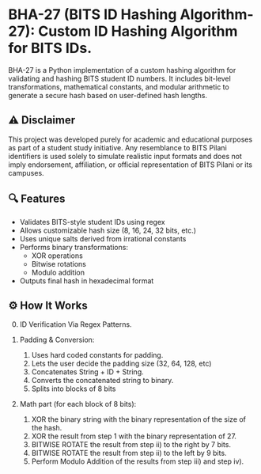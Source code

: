 # BHA-27 (BITS ID Hashing Algorithm-27): Custom ID Hashing Algorithm for BITS IDs.

BHA-27 is a Python implementation of a custom hashing algorithm for validating and hashing BITS student ID numbers. It includes bit-level transformations, mathematical constants, and modular arithmetic to generate a secure hash based on user-defined hash lengths.

## ⚠️ Disclaimer

This project was developed purely for academic and educational purposes as part of a student study initiative. Any resemblance to BITS Pilani identifiers is used solely to simulate realistic input formats and does not imply endorsement, affiliation, or official representation of BITS Pilani or its campuses.

## 🔍 Features
- Validates BITS-style student IDs using regex
- Allows customizable hash size (8, 16, 24, 32 bits, etc.)
- Uses unique salts derived from irrational constants
- Performs binary transformations:
  - XOR operations
  - Bitwise rotations
  - Modulo addition
- Outputs final hash in hexadecimal format

## ⚙️ How It Works

0. ID Verification Via Regex Patterns. 

1. Padding & Conversion: 
    1. Uses hard coded constants for padding.
	  2. Lets the user decide the padding size (32, 64, 128, etc)
	  3. Concatenates String + ID + String.
	  4. Converts the concatenated string to binary.
    5. Splits into blocks of 8 bits

3. Math part (for each block of 8 bits):
    1. XOR the binary string with the binary representation of the size of the hash. 
	  2. XOR the result from step 1 with the binary representation of 27. 
	  3. BITWISE ROTATE the result from step ii) to the right by 7 bits. 
	  4. BITWISE ROTATE the result from step ii) to the left by 9 bits.
    5. Perform Modulo Addition of the results from step iii) and step iv).
   

